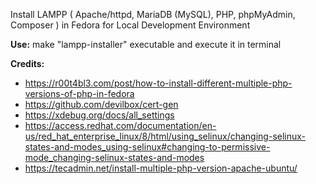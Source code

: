 ﻿Install LAMPP ( Apache/httpd, MariaDB (MySQL), PHP, phpMyAdmin, Composer ) in Fedora for Local Development Environment

**Use:**
make "lampp-installer" executable and execute it in terminal

**Credits:**
 - https://r00t4bl3.com/post/how-to-install-different-multiple-php-versions-of-php-in-fedora
 - https://github.com/devilbox/cert-gen
 - https://xdebug.org/docs/all_settings
 - https://access.redhat.com/documentation/en-us/red_hat_enterprise_linux/8/html/using_selinux/changing-selinux-states-and-modes_using-selinux#changing-to-permissive-mode_changing-selinux-states-and-modes
 - https://tecadmin.net/install-multiple-php-version-apache-ubuntu/
